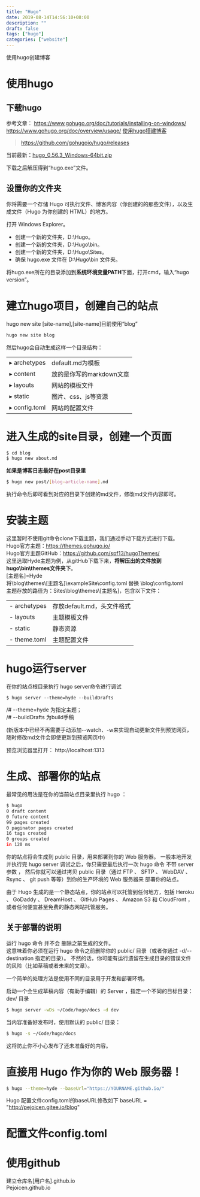```yaml
---
title: "Hugo"
date: 2019-08-14T14:56:10+08:00
description: ""
draft: false
tags: ["hugo"]
categories: ["website"]
---
```


使用hugo创建博客
<!--more-->
# 使用hugo

## 下载hugo

参考文章：
https://www.gohugo.org/doc/tutorials/installing-on-windows/
https://www.gohugo.org/doc/overview/usage/
[使用hugo搭建博客](https://www.gohugo.org/post/coderzh-hugo/)

>https://github.com/gohugoio/hugo/releases

当前最新：[hugo_0.56.3_Windows-64bit.zip](https://github-production-release-asset-2e65be.s3.amazonaws.com/11180687/55152100-b3a3-11e9-93b3-7757a4550f5c?X-Amz-Algorithm=AWS4-HMAC-SHA256&X-Amz-Credential=AKIAIWNJYAX4CSVEH53A%2F20190814%2Fus-east-1%2Fs3%2Faws4_request&X-Amz-Date=20190814T021625Z&X-Amz-Expires=300&X-Amz-Signature=c2cb84a6c1041e3e918adcf5b522033536b95ac142f4983785687aab2c64dfa2&X-Amz-SignedHeaders=host&actor_id=0&response-content-disposition=attachment%3B%20filename%3Dhugo_0.56.3_Windows-64bit.zip&response-content-type=application%2Foctet-stream)

下载之后解压得到“hugo.exe”文件。  


## 设置你的文件夹
你将需要一个存储 Hugo 可执行文件、博客内容（你创建的的那些文件），以及生成文件（Hugo 为你创建的 HTML）的地方。

打开 Windows Explorer。  
* 创建一个新的文件夹，D:\Hugo。      
* 创建一个新的文件夹，D:\Hugo\bin。  
* 创建一个新的文件夹，D:\Hugo\Sites。
* 确保 hugo.exe 文件在 D:\Hugo\bin 文件夹。

将hugo.exe所在的目录添加到**系统环境变量PATH**下面，打开cmd，输入“hugo version”。  


# 建立hugo项目，创建自己的站点
 hugo new site [site-name],[site-name]目前使用“blog”
```bash
hugo new site blog
```
然后hugo会自动生成这样一个目录结构：  

|||
|---------------|-----------------------------|  
| ▸ archetypes  |default.md为模板             |  
| ▸ content     |放的是你写的markdown文章     |  
| ▸ layouts     |网站的模板文件               |  
| ▸ static      |图片、css、js等资源          |  
| ▸ config.toml |网站的配置文件               |  

# 进入生成的site目录，创建一个页面
```bash
$ cd blog
$ hugo new about.md
```
**如果是博客日志最好在post目录里**
```bash
$ hugo new post/[blog-article-name].md
```
执行命令后即可看到对应的目录下创建的md文件，修改md文件内容即可。



# 安装主题
这里暂时不使用git命令clone下载主题，我们通过手动下载方式进行下载。  
Hugo官方主题：https://themes.gohugo.io/  
Hugo官方主题GitHub：https://github.com/spf13/hugoThemes/  
这里选取Hyde主题为例，从gitHub下载下来，**将解压出的文件放到hugo\\bin\\themes文件夹下**。  
[主题名]=Hyde  
将\blog\themes\\[主题名]\exampleSite\config.toml 替换 \blog\config.toml  
主题存放的路径为：Sites\blog\themes\\[主题名]，包含以下文件：  

|||
|---------------|--------------------------|
|- archetypes   |存放default.md，头文件格式|
|- layouts      |主题模板文件     |
|- static       |静态资源         |
|- theme.toml   |主题配置文件     |



# hugo运行server
在你的站点根目录执行 hugo server命令进行调试
```bash：  
$ hugo server --theme=hyde --buildDrafts  
```
/# --theme=hyde 为指定主题；  
/# --buildDrafts 为build手稿

(新版本中已经不再需要手动添加--watch、-w来实现自动更新文件到预览网页，随时修改md文件会即使更新到预览网页中)

预览浏览器里打开： http://localhost:1313

# 生成、部署你的站点  
最常见的用法是在你的当前站点目录里执行 hugo ：
```bash
$ hugo
0 draft content
0 future content
99 pages created
0 paginator pages created
16 tags created
0 groups created
in 120 ms
```
你的站点将会生成到 public 目录，用来部署到你的 Web 服务器。
一般本地开发并执行完 hugo server 调试之后，你只需要最后执行一次 hugo 命令 不带 server 参数 ，
然后你就可以通过拷贝 public 目录（通过 FTP 、 SFTP 、 WebDAV 、 Rsync 、 git push 等等）到你的生产环境的 Web 服务器来 部署你的站点。

由于 Hugo 生成的是一个静态站点，你的站点可以托管到任何地方，包括 Heroku 、 GoDaddy 、 DreamHost 、 GitHub Pages 、 Amazon S3 和 CloudFront ， 或者任何便宜甚至免费的静态网站托管服务。

## 关于部署的说明

运行 hugo 命令 并不会 删除之前生成的文件。   
这意味着你必须在运行 hugo 命令之前删除你的 public/ 目录（或者你通过 -d/--destination 指定的目录）。 不然的话，你可能有运行遗留在生成目录的错误文件的风险（比如草稿或者未来的文章）。

一个简单的处理方法是使用不同的目录用于开发和部署环境。

启动一个会生成草稿内容（有助于编辑）的 Server ，指定一个不同的目标目录： dev/ 目录
```bash
$ hugo server -wDs ~/Code/hugo/docs -d dev
```
当内容准备好发布时，使用默认的 public/ 目录：
```bash
$ hugo -s ~/Code/hugo/docs
```
这将防止你不小心发布了还未准备好的内容。

# 直接用 Hugo 作为你的 Web 服务器！
```bash
$ hugo --theme=hyde --baseUrl="https://YOURNAME.github.io/"
```
Hugo 配置文件config.toml的baseURL修改如下
baseURL = "http://pejoicen.gitee.io/blog"

# 配置文件config.toml


# 使用github

建立仓库名[用户名].github.io  
Pejoicen.github.io  
